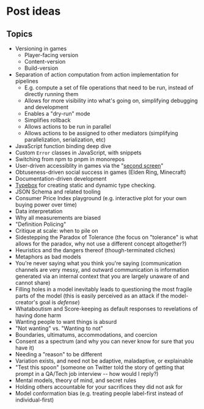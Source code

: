 # Post ideas

## Topics

- Versioning in games
  - Player-facing version
  - Content-version
  - Build-version
- Separation of action computation from action implementation for pipelines
  - E.g. compute a set of file operations that need to be run, instead of directly running them
  - Allows for more visibility into what's going on, simplifying debugging and development
  - Enables a "dry-run" mode
  - Simplifies rollback
  - Allows actions to be run in parallel
  - Allows actions to be assigned to other mediators (simplifying parallelization, serialization, etc)
- JavaScript function binding deep dive
- Custom `Error` classes in JavaScript, with snippets
- Switching from npm to pnpm in monorepos
- User-driven accessiblity in games via the "[second screen](https://www.gamesindustry.biz/articles/2022-07-01-in-praise-of-the-second-screen-opinion)"
- Obtuseness-driven social success in games (Elden Ring, Minecraft)
- Documentation-driven development
- [Typebox](https://www.npmjs.com/package/@sinclair/typebox) for creating static and dynamic type checking.
- JSON Schema and related tooling
- Consumer Price Index playground (e.g. interactive plot for your own buying power over time)
- Data interpretation
- Why all measurements are biased
- "Definition Policing"
- Critique at scale: when to pile on
- Sidestepping the Paradox of Tolerance (the focus on "tolerance" is what allows for the paradox, why not use a different concept altogether?)
- Heuristics and the dangers thereof (though-terminated cliches)
- Metaphors as bad models
- You're never saying what you think you're saying (communication channels are very messy, and outward communication is information generated via an internal context that you are largely unaware of and cannot share)
- Filling holes in a model inevitably leads to questioning the most fragile parts of the model (this is easily perceived as an attack if the model-creator's goal is _defense_)
- Whataboutism and Score-keeping as default responses to revelations of having done harm
- Wanting people to want things is absurd
- "Not wanting" vs. "Wanting to not"
- Boundaries, ultimatums, accommodations, and coercion
- Consent as a spectrum (and why you can never know for sure that you have it)
- Needing a "reason" to be different
- Variation exists, and need not be adaptive, maladaptive, or explainable
- "Test this spoon" (someone on Twitter told the story of getting that prompt in a QA/Tech job interview -- how would I reply?)
- Mental models, theory of mind, and secret rules
- Holding others accountable for your sacrifices they did not ask for
- Model conformation bias (e.g. treating people label-first instead of individual-first)
